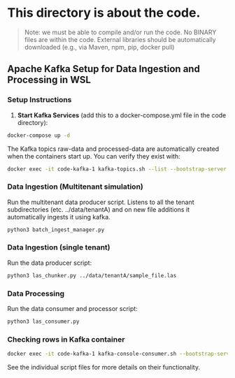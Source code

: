 # This directory is about the code.
>Note: we must be able to compile and/or run the code. No BINARY files are within the code. External libraries should be automatically downloaded (e.g., via Maven, npm, pip, docker pull)

## Apache Kafka Setup for Data Ingestion and Processing in WSL

### Setup Instructions

1. **Start Kafka Services** (add this to a docker-compose.yml file in the code directory):
```bash
docker-compose up -d
```

The Kafka topics raw-data and processed-data are automatically created when the containers start up. You can verify they exist with:
```bash
docker exec -it code-kafka-1 kafka-topics.sh --list --bootstrap-server localhost:9092
```

### Data Ingestion (Multitenant simulation)
Run the multitenant data producer script.
Listens to all the tenant subdirectories (etc. ../data/tenantA) and on new file additions it automatically ingests it using kafka.
```bash
python3 batch_ingest_manager.py
```

### Data Ingestion (single tenant)
Run the data producer script:
```bash
python3 las_chunker.py ../data/tenantA/sample_file.las
```

### Data Processing
Run the data consumer and processor script:
```bash
python3 las_consumer.py
```
### Checking rows in Kafka container
```bash
docker exec -it code-kafka-1 kafka-console-consumer.sh --bootstrap-server localhost:9092 --topic raw-data --from-beginning
```

See the individual script files for more details on their functionality.
